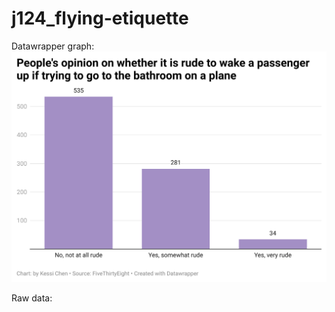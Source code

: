 # j124_flying-etiquette

Datawrapper graph:
![Datawrapper graph](FwZuV-people-s-opinion-on-whether-it-is-rude-to-wake-a-passenger-up-if-trying-to-go-to-the-bathroom-on-a-plane.png)

Raw data:
